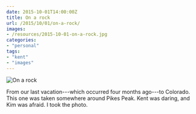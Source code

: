 ```yaml
---
date: 2015-10-01T14:00:00Z
title: On a rock
url: /2015/10/01/on-a-rock/
images:
- /resources/2015-10-01-on-a-rock.jpg
categories:
- "personal"
tags:
- "kent"
- "images"
---
```

![On a rock](/resources/2015-10-01-on-a-rock.jpg#full "On a rock")

From our last vacation---which occurred four months ago---to Colorado. This one was taken somewhere around Pikes Peak. Kent was daring, and Kim was afraid. I took the photo.
